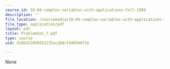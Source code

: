 ```yaml
---
course_id: 18-04-complex-variables-with-applications-fall-1999
description: ''
file_location: /coursemedia/18-04-complex-variables-with-applications-fall-1999/d18b322050352135ac28dcfdd0540f16_ProblemSet_7.pdf
file_type: application/pdf
layout: pdf
title: ProblemSet_7.pdf
type: course
uid: d18b322050352135ac28dcfdd0540f16

---
```

None
